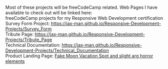 Most of these projects will be freeCodeCamp related. 
Web Pages I have available to check out will be linked here:<br>
freeCodeCamp projects for my Responsive Web Development certification<br>
Survey Form Project: https://jax-man.github.io/Responsive-Development-Projects/Survey_Form<br>
Tribute Page: https://jax-man.github.io/Responsive-Development-Projects/Tribute_Page<br>
Technical Documentation: https://jax-man.github.io/Responsive-Development-Projects/Technical_Documentation<br> 
Product Landing Page: <a href="https://jax-man.github.io/Responsive-Development-Projects/Product_Landing_Page" target="_blank">Fake Moon Vacation Spot and slight arg horror elements</a><br>
